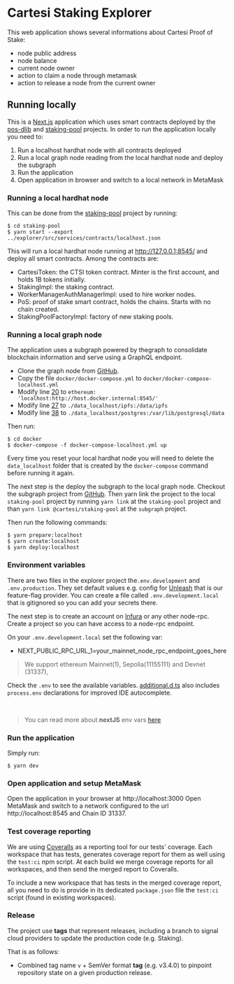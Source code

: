 # Cartesi Staking Explorer

This web application shows several informations about Cartesi Proof of Stake:

-   node public address
-   node balance
-   current node owner
-   action to claim a node through metamask
-   action to release a node from the current owner

## Running locally

This is a [Next.js](https://nextjs.org) application which uses smart contracts deployed by the [pos-dlib](https://github.com/cartesi/pos-dlib) and [staking-pool](https://github.com/cartesi/staking-pool) projects.
In order to run the application locally you need to:

1. Run a localhost hardhat node with all contracts deployed
2. Run a local graph node reading from the local hardhat node and deploy the subgraph
3. Run the application
4. Open application in browser and switch to a local network in MetaMask

### Running a local hardhat node

This can be done from the [staking-pool](https://github.com/cartesi/staking-pool) project by running:

```
$ cd staking-pool
$ yarn start --export ../explorer/src/services/contracts/localhost.json
```

This will run a local hardhat node running at http://127.0.0.1:8545/ and deploy all smart contracts.
Among the contracts are:

-   CartesiToken: the CTSI token contract. Minter is the first account, and holds 1B tokens initially.
-   StakingImpl: the staking contract.
-   WorkerManagerAuthManagerImpl: used to hire worker nodes.
-   PoS: proof of stake smart contract, holds the chains. Starts with no chain created.
-   StakingPoolFactoryImpl: factory of new staking pools.

### Running a local graph node

The application uses a subgraph powered by thegraph to consolidate blockchain information and serve using a GraphQL endpoint.

-   Clone the graph node from [GitHub](git@github.com:graphprotocol/graph-node.git).
-   Copy the file `docker/docker-compose.yml` to `docker/docker-compose-localhost.yml`
-   Modify line [20](https://github.com/graphprotocol/graph-node/blob/9e2e5e6a15406c312b686cb1d00b198ac7e45445/docker/docker-compose.yml#L20) to `ethereum: 'localhost:http://host.docker.internal:8545/'`
-   Modify line [27](https://github.com/graphprotocol/graph-node/blob/9e2e5e6a15406c312b686cb1d00b198ac7e45445/docker/docker-compose.yml#L27) to `./data_localhost/ipfs:/data/ipfs`
-   Modify line [38](https://github.com/graphprotocol/graph-node/blob/9e2e5e6a15406c312b686cb1d00b198ac7e45445/docker/docker-compose.yml#L38) to `./data_localhost/postgres:/var/lib/postgresql/data`

Then run:

```
$ cd docker
$ docker-compose -f docker-compose-localhost.yml up
```

Every time you reset your local hardhat node you will need to delete the `data_localhost` folder that is created by the `docker-compose` command before running it again.

The next step is the deploy the subgraph to the local graph node.
Checkout the subgraph project from [GitHub](https://github.com/cartesi-corp/subgraph).
Then yarn link the project to the local `staking-pool` project by running `yarn link` at the `staking-pool` project and than `yarn link @cartesi/staking-pool` at the `subgraph` project.

Then run the following commands:

```
$ yarn prepare:localhost
$ yarn create:localhost
$ yarn deploy:localhost
```

### Environment variables

There are two files in the explorer project the`.env.development` and `.env.production`. They set default values e.g. config for [Unleash](https://www.getunleash.io/) that is our feature-flag provider. You can create a file called `.env.development.local` that is gitignored so you can add your secrets there.

The next step is to create an account on [Infura](https://infura.io/) or any other node-rpc. Create a project so you can have access to a node-rpc endpoint.

On your `.env.development.local` set the following var:

-   NEXT_PUBLIC_RPC_URL_1=your_mainnet_node_rpc_endpoint_goes_here

> We support ethereum Mainnet(1), Sepolia(11155111) and Devnet (31337),

Check the `.env` to see the available variables. [additional.d.ts](./additional.d.ts) also includes `process.env` declarations for improved IDE autocomplete.

<br>

> You can read more about **nextJS** env vars [here](https://nextjs.org/docs/basic-features/environment-variables)

### Run the application

Simply run:

```
$ yarn dev
```

### Open application and setup MetaMask

Open the application in your browser at http://localhost:3000
Open MetaMask and switch to a network configured to the url http://localhost:8545 and Chain ID 31337.

### Test coverage reporting

We are using [Coveralls](https://coveralls.io/) as a reporting tool for our tests' coverage. Each workspace that has tests, generates coverage report for them as well using the `test:ci` npm script. At each build we merge coverage reports for all workspaces, and then send the merged report to Coveralls.

To include a new workspace that has tests in the merged coverage report, all you need to do is provide in its dedicated `package.json` file the `test:ci` script (found in existing workspaces).

### Release

The project use **tags** that represent releases, including a branch to signal cloud providers to update the production code (e.g. Staking).

That is as follows:

-   Combined tag name `v` + SemVer format **tag** (e.g. v3.4.0) to pinpoint repository state on a given production release.
